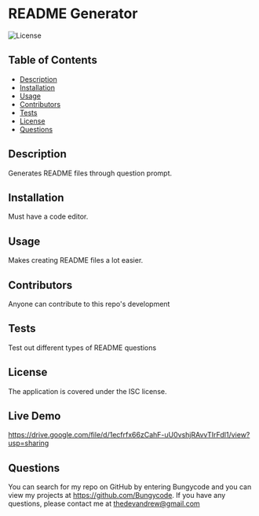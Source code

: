# README Generator

  ![License](https://img.shields.io/badge/License-ISC-yellow)

  ## Table of Contents
  * [Description](#description)
  * [Installation](#installation)
  * [Usage](#usage)
  * [Contributors](#contribution)
  * [Tests](#test)
  * [License](#license)
  * [Questions](#questions)
  
  ## Description 
  Generates README files through question prompt.
  
  ## Installation 
  Must have a code editor.

  ## Usage 
  Makes creating README files a lot easier.

  ## Contributors
  Anyone can contribute to this repo's development

  ## Tests
  Test out different types of README questions

  ## License 
  The application is covered under the ISC license.
  
  ## Live Demo
  https://drive.google.com/file/d/1ecfrfx66zCahF-uU0vshjRAvvTIrFdI1/view?usp=sharing

  ## Questions
  You can search for my repo on GitHub by entering Bungycode and you can view my projects at https://github.com/Bungycode. If you have any questions, please contact me at thedevandrew@gmail.com

